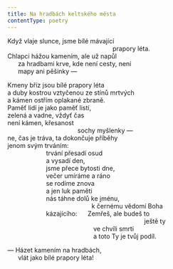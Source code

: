 ```yaml
---
title: Na hradbách keltského města
contentType: poetry
---
```


<section>

Když vlaje slunce, jsme bílé mávající  
                                                            prapory léta.  
Chlapci hážou kamením, ale už napůl  
      za hradbami krve, kde není cesty, není  
      mapy ani pěšinky —

</section>

<section>

Kmeny bříz jsou bílé prapory léta  
a duby kostrou vztyčenou ze stínů mrtvých  
a kámen ostřím oplakané zbraně.  
Paměť lidí je jako paměť listí,  
zelená a vadne, vždyť čas  
není kámen, křesanost  
                                        sochy myšlenky —  
ne, čas je tráva, ta dokončuje příběhy  
jenom svým trváním:  
                      trvání přesadí osud  
                      a vysadí den,  
                      jsme přece bytosti dne,  
                      večer umíráme a ráno  
                      se rodíme znova  
                      a jen luk paměti  
                      nás táhne dolů ke jménu,  
                                                k černému vědomí Boha  
                      kázajícího:      Zemřeš, ale budeš to  
                                                                              ještě ty  
                                                 ve chvíli smrti  
                                                 a toto Ty je tvůj podíl.

</section>

<section>

— Házet kamením na hradbách,  
      vlát jako bílé prapory léta!

</section>
